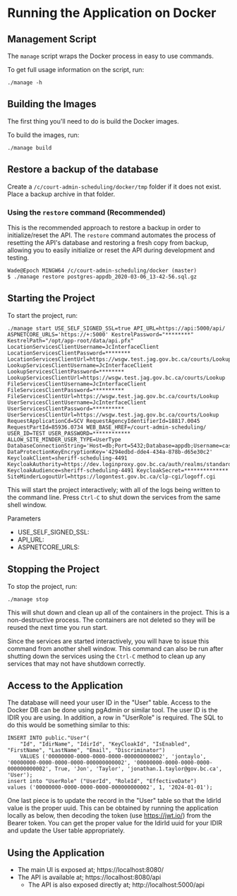 # Running the Application on Docker

## Management Script

The `manage` script wraps the Docker process in easy to use commands.

To get full usage information on the script, run:
```
./manage -h
```
  
## Building the Images

The first thing you'll need to do is build the Docker images. 

To build the images, run:
```
./manage build
```

## Restore a backup of the database

Create a `/c/court-admin-scheduling/docker/tmp` folder if it does not exist.
Place a backup archive in that folder.

### Using the `restore` command (Recommended)

This is the recommended approach to restore a backup in order to initialize/reset the API.  The `restore` command automates the process of resetting the API's database and restoring a fresh copy from backup, allowing you to easily initialize or reset the API during development and testing.
```
Wade@Epoch MINGW64 /c/court-admin-scheduling/docker (master)
$ ./manage restore postgres-appdb_2020-03-06_13-42-56.sql.gz
```

## Starting the Project

To start the project, run:
```
./manage start USE_SELF_SIGNED_SSL=true API_URL=https://api:5000/api/ ASPNETCORE_URLS='https://+:5000' KestrelPassword="********" KestrelPath="/opt/app-root/data/api.pfx" LocationServicesClientUsername=JcInterfaceClient LocationServicesClientPassword=******** LocationServicesClientUrl=https://wsgw.test.jag.gov.bc.ca/courts/Lookup LookupServicesClientUsername=JcInterfaceClient LookupServicesClientPassword=******** LookupServicesClientUrl=https://wsgw.test.jag.gov.bc.ca/courts/Lookup FileServicesClientUsername=JcInterfaceClient FileServicesClientPassword=********** FileServicesClientUrl=https://wsgw.test.jag.gov.bc.ca/courts/Lookup UserServicesClientUsername=JcInterfaceClient UserServicesClientPassword=********** UserServicesClientUrl=https://wsgw.test.jag.gov.bc.ca/courts/Lookup RequestApplicationCd=SCV RequestAgencyIdentifierId=18817.0045 RequestPartId=85936.0734 WEB_BASE_HREF=/court-admin-scheduling/ USER_ID=TEST USER_PASSWORD=************ ALLOW_SITE_MINDER_USER_TYPE=UserType DatabaseConnectionString='Host=db;Port=5432;Database=appdb;Username=casched;Password=************;Enlist=true;MinPoolSize=10;' DataProtectionKeyEncryptionKey='4294edbd-dde4-434a-878b-d65e30c2' KeycloakClient=sheriff-scheduling-4491 KeycloakAuthority=https://dev.loginproxy.gov.bc.ca/auth/realms/standard KeycloakAudience=sheriff-scheduling-4491 KeycloakSecret=************** SiteMinderLogoutUrl=https://logontest.gov.bc.ca/clp-cgi/logoff.cgi
```

This will start the project interactively; with all of the logs being written to the command line.  Press `Ctrl-C` to shut down the services from the same shell window.

Parameters
- USE_SELF_SIGNED_SSL: 
- API_URL:
- ASPNETCORE_URLS:

## Stopping the Project

To stop the project, run:
```
./manage stop
```

This will shut down and clean up all of the containers in the project.  This is a non-destructive process.  The containers are not deleted so they will be reused the next time you run start.

Since the services are started interactively, you will have to issue this command from another shell window.  This command can also be run after shutting down the services using the `Ctrl-C` method to clean up any services that may not have shutdown correctly.

## Access to the Application

The database will need your user ID in the "User" table. Access to the Docker DB can be done using pgAdmin or similar tool. The user ID is the IDIR you are using. In addition, a row in "UserRole" is required. The SQL to do this would be something similar to this:
```
INSERT INTO public."User"(
	"Id", "IdirName", "IdirId", "KeyCloakId", "IsEnabled", "FirstName", "LastName", "Email", "Discriminator")
	VALUES ('00000000-0000-0000-0000-000000000002', 'jontaylo', '00000000-0000-0000-0000-000000000002', '00000000-0000-0000-0000-000000000002', True, 'Jon', 'Taylor', 'jonathan.1.taylor@gov.bc.ca', 'User');
insert into "UserRole" ("UserId", "RoleId", "EffectiveDate")
values ('00000000-0000-0000-0000-000000000002', 1, '2024-01-01');
```

One last piece is to update the record in the "User" table so that the IdirId value is the proper uuid. This can be obtained by running the application locally as below, then decoding the token (use https://jwt.io/) from the Bearer token. You can get the proper value for the IdirId uuid for your IDIR and update the User table appropriately.

## Using the Application

- The main UI is exposed at; https://localhost:8080/
- The API is available at; https://localhost:8080/api
  - The API is also exposed directly at; http://localhost:5000/api
